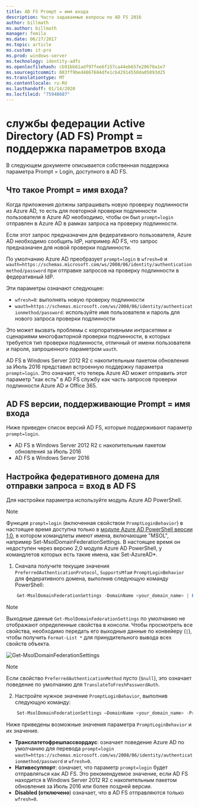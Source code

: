 ```yaml
---
title: AD FS Prompt = имя входа
description: Часто задаваемые вопросы по AD FS 2016
author: billmath
ms.author: billmath
manager: femila
ms.date: 06/27/2017
ms.topic: article
ms.custom: it-pro
ms.prod: windows-server
ms.technology: identity-adfs
ms.openlocfilehash: cb91bb61adf97fee6f157ca44eb657e20670a1e7
ms.sourcegitcommit: 083ff9bed4867604dfe1cb42914550da05093d25
ms.translationtype: MT
ms.contentlocale: ru-RU
ms.lasthandoff: 01/14/2020
ms.locfileid: "75948687"
---
```

# <a name="active-directory-federation-services-promptlogin-parameter-support"></a>службы федерации Active Directory (AD FS) Prompt = поддержка параметров входа

В следующем документе описывается собственная поддержка параметра Prompt = Login, доступного в AD FS.

## <a name="what-is-promptlogin"></a>Что такое Prompt = имя входа?

Когда приложения должны запрашивать новую проверку подлинности из Azure AD, то есть для повторной проверки подлинности пользователя в Azure AD необходимо, чтобы он был `prompt=login` отправлен в Azure AD в рамках запроса на проверку подлинности.

Если этот запрос предназначен для федеративного пользователя, Azure AD необходимо сообщить IdP, например AD FS, что запрос предназначен для новой проверки подлинности.

По умолчанию Azure AD преобразует `prompt=login` в `wfresh=0` и `wauth=https://schemas.microsoft.com/ws/2008/06/identity/authenticationmethod/password` при отправке запросов на проверку подлинности в федеративный IdP.

Эти параметры означают следующее:

- `wfresh=0`: выполнять новую проверку подлинности
- `wauth=https://schemas.microsoft.com/ws/2008/06/identity/authenticationmethod/password`: используйте имя пользователя и пароль для нового запроса проверки подлинности

Это может вызвать проблемы с корпоративными интрасетями и сценариями многофакторной проверки подлинности, в которых требуется тип проверки подлинности, отличный от имени пользователя и пароля, запрошенного параметром `wauth`.  

AD FS в Windows Server 2012 R2 с накопительным пакетом обновления за Июль 2016 представил встроенную поддержку параметра `prompt=login`. Это означает, что теперь Azure AD может отправить этот параметр "как есть" в AD FS службу как часть запросов проверки подлинности Azure AD и Office 365.

## <a name="ad-fs-versions-that-support-promptlogin"></a>AD FS версии, поддерживающие Prompt = имя входа

Ниже приведен список версий AD FS, которые поддерживают параметр `prompt=login`.

- AD FS в Windows Server 2012 R2 с накопительным пакетом обновления за Июль 2016
- AD FS в Windows Server 2016

## <a name="how-to-configure-a-federated-domain-to-send-promptlogin-to-ad-fs"></a>Настройка федеративного домена для отправки запроса = вход в AD FS

Для настройки параметра используйте модуль Azure AD PowerShell.

> [!NOTE]
> Функция `prompt=login` (включенная свойством `PromptLoginBehavior`) в настоящее время доступна только в [модуле Azure AD PowerShell версии 1,0](https://connect.microsoft.com/site1164/Downloads/DownloadDetails.aspx?DownloadID=59185), в котором командлеты имеют имена, включающие "MSOL", например Set-MsolDomainFederationSettings.  В настоящее время он недоступен через версию 2,0 модуля Azure AD PowerShell, у командлетов которых есть такие имена, как Set-AzureAD\*.

1. Сначала получите текущие значения `PreferredAuthenticationProtocol`, `SupportsMfa`и `PromptLoginBehavior` для федеративного домена, выполнив следующую команду PowerShell:

```powershell
    Get-MsolDomainFederationSettings -DomainName <your_domain_name> | Format-List *
```

> [!NOTE]
> Выходные данные `Get-MsolDomainFederationSettings` по умолчанию не отображают определенные свойства в консоли. Чтобы просмотреть все свойства, необходимо передать его выходные данные по конвейеру (`|`), чтобы получить `Format-List *` для принудительного вывода всех свойств объекта.

![Get-MsolDomainFederationSettings](media/AD-FS-Prompt-Login/GetMsol.png)

> [!NOTE]
> Если свойство `PreferredAuthenticationMethod` пусто (`$null`), это означает поведение по умолчанию для `TranslateToFreshPasswordAuth`.

2. Настройте нужное значение `PromptLoginBehavior`, выполнив следующую команду:

```powershell
    Set-MsolDomainFederationSettings –DomainName <your_domain_name> -PreferredAuthenticationProtocol <current_value_from_step1> -SupportsMfa <current_value_from_step1> -PromptLoginBehavior <TranslateToFreshPasswordAuth|NativeSupport|Disabled>
```

Ниже приведены возможные значения параметра `PromptLoginBehavior` и их значение.

- **Транслатетофрешпассвордаус**: означает поведение Azure AD по умолчанию для перевода `prompt=login` `wauth=https://schemas.microsoft.com/ws/2008/06/identity/authenticationmethod/password` и `wfresh=0`.
- **Нативесуппорт**: означает, что параметр `prompt=login` будет отправляться как AD FS. Это рекомендуемое значение, если AD FS находится в Windows Server 2012 R2 с накопительным пакетом обновления за Июль 2016 или более поздней версии.
- **Disabled (отключено**) означает, что в AD FS отправляются только `wfresh=0`.
